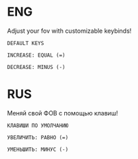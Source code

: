 # ENG

Adjust your fov with customizable keybinds!

`DEFAULT KEYS`

`INCREASE: EQUAL (=)`

`DECREASE: MINUS (-)`

# RUS

Меняй свой ФОВ с помощью клавиш!

`КЛАВИШИ ПО УМОЛЧАНИЮ`

`УВЕЛИЧИТЬ: РАВНО (=)`

`УМЕНЬШИТЬ: МИНУС (-)`